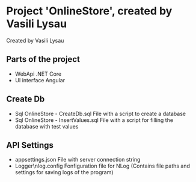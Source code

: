 # Project 'OnlineStore', created by Vasili Lysau

Created by Vasili Lysau

## Parts of the project

- WebApi .NET Core
- UI interface Angular

## Create Db

- Sql OnlineStore - CreateDb.sql File with a script to create a database
- Sql OnlineStore - InsertValues.sql File with a script for filling the database with test values

## API Settings

- appsettings.json  File with server connection string
- Logger\nlog.config Fonfiguration file for NLog 
	(Contains file paths and settings for saving logs of the program)

